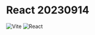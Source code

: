 # React 20230914

![Vite](https://img.shields.io/badge/vite-%23646CFF.svg?style=for-the-badge&logo=vite&logoColor=white)
![React](https://img.shields.io/badge/-ReactJs-61DAFB?logo=react&logoColor=white&style=for-the-badge)
